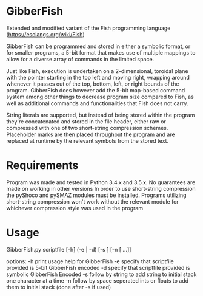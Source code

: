 # GibberFish
Extended and modified variant of the Fish programming language (https://esolangs.org/wiki/Fish)

GibberFish can be programmed and stored in either a symbolic format, or for smaller programs, a 5-bit format that makes use of multiple mappings to allow for a diverse array of commands in the limited space.

Just like Fish, execution is undertaken on a 2-dimensional, toroidal plane with the pointer starting in the top left and moving right, wrapping around whenever it passes out of the top, bottom, left, or right bounds of the program. GibberFish does however add the 5-bit map-based command system among other things to decrease program size compared to Fish, as well as additional commands and functionalities that Fish does not carry.

String literals are supported, but instead of being stored within the program they're concatenated and stored in the file header, either raw or compressed with one of two short-string compression schemes. Placeholder marks are then placed throughout the program and are replaced at runtime by the relevant symbols from the stored text.

# Requirements
Program was made and tested in Python 3.4.x and 3.5.x. No guarantees are made on working in other versions
In order to use short-string compression the pyShoco and pySMAZ modules must be installed. Programs utilizing short-string compression won't work without the relevant module for whichever compression style was used in the program

# Usage
GibberFish.py scriptfile [-h] (-e | -d) [-s <string>] [-n <number> [<number> ...]]

options:
-h	print usage help for GibberFish
-e	specify that scriptfile provided is 5-bit GibberFish encoded
-d	specify that scriptfile provided is symbolic GibberFish Encoded
-s	follow by string to add string to initial stack one character at a time
-n	follow by space seperated ints or floats to add them to initial stack (done after -s if used)